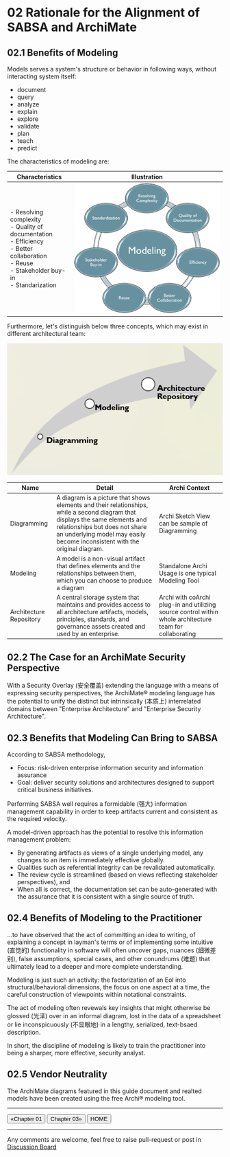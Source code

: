 # 02 Rationale for the Alignment of SABSA and ArchiMate

## 02.1 Benefits of Modeling

Models serves a system's structure or behavior in following ways, without interacting system itself:

- document
- query
- analyze
- explain
- explore
- validate
- plan
- teach
- predict

The characteristics of modeling are:

| Characteristics | Illustration |
| --- | --- |
| - Resolving complexity<br>- Quality of documentation<br>- Efficiency<br>- Better collaboration<br>- Reuse<br>- Stakeholder buy-in<br>- Standarization | ![character-modeling](./img/Characteristics-of-Modeling.png) |

Furthermore, let's distinguish below three concepts, which may exist in different architectural team:

![d-m-r](./img/Diagramming-Modeling-Repository.png)

| Name | Detail | Archi Context |
| --- | --- | --- |
| Diagramming | A diagram is a picture that shows elements and their relationships, while a second diagram that displays the same elements and relationships but does not share an underlying model may easily become inconsistent with the original diagram. | Archi Sketch View can be sample of Diagramming |
| Modeling | A model is a non-visual artifact that defines elements and the relationships between them, which you can choose to produce a diagram | Standalone Archi Usage is one typical Modeling Tool |
| Architecture Repository | A central storage system that maintains and provides access to all architecture artifacts, models, principles, standards, and governance assets created and used by an enterprise. | Archi with coArchi plug-in and utilizing source control within whole architecture team for collaborating |

## 02.2 The Case for an ArchiMate Security Perspective

With a Security Overlay (安全覆盖) extending the language with a means of expressing security perspectives, the ArchiMate® modeling language has the potential to unify the distinct but intrinsically (本质上) interrelated domains between "Enterprise Architecture" and "Enterprise Security Architecture".

## 02.3 Benefits that Modeling Can Bring to SABSA

According to SABSA methodology,

- Focus: risk-driven enterprise information security and information assurance
- Goal: deliver security solutions and architectures designed to support critical business initiatives.

Performing SABSA well requires a formidable (强大) information management capability in order to keep artifacts current and consistent as the required velocity.

A model-driven approach has the potential to resolve this information management problem:

- By generating artifacts as views of a single underlying model, any changes to an item is immediately effective globally.
- Qualities such as referential integrity can be revalidated automatically.
- The review cycle is streamlined (based on views reflecting stakeholder perspectives), and
- When all is correct, the documentation set can be auto-generated with the assurance that it is consistent with a single source of truth.

## 02.4 Benefits of Modeling to the Practitioner

...to have observed that the act of committing an idea to writing, of explaining a concept in layman's terms or of implementing some intuitive (直觉的) functionality in software will often uncover gaps, nuances (细微差别), false assumptions, special cases, and other conundrums (难题) that ultimately lead to a deeper and more complete understanding.

Modeling is just such an activity: the factorization of an EoI into structural/behavioral dimensions, the focus on one aspect at a time, the careful construction of viewpoints within notational constraints.

The act of modeling often revewals key insights that might otherwise be glossed (光泽) over in an informal diagram, lost in the data of a spreadsheet or lie inconspicuously (不显眼地) in a lengthy, serialized, text-bsaed description.

In short, the discipline of modeling is likely to train the practitioner into being a sharper, more effective, security analyst.

## 02.5 Vendor Neutrality

The ArchiMate diagrams featured in this guide document and realted models have been created using the free Archi® modeling tool.

---

[<button type="button">«Chapter 01</button>](../01_Introduction/README.md) [<button type="button">Chapter 03»</button>](../03_Introduction_of_ArchiMate/README.md) [<button type="button">HOME</button>](../README.md)

---

Any comments are welcome, feel free to raise pull-request or post in [Discussion Board](https://github.com/yasenstar/ArchiMate_SABSA/discussions)
